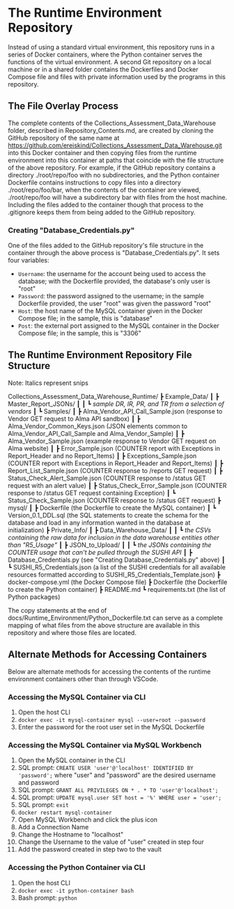 # The Runtime Environment Repository
Instead of using a standard virtual environment, this repository runs in a series of Docker containers, where the Python container serves the functions of the virtual environment. A second Git repository on a local machine or in a shared folder contains the Dockerfiles and Docker Compose file and files with private information used by the programs in this repository.

## The File Overlay Process
The complete contents of the Collections_Assessment_Data_Warehouse folder, described in Repository_Contents.md, are created by cloning the GitHub repository of the same name at https://github.com/ereiskind/Collections_Assessment_Data_Warehouse.git into this Docker container and then copying files from the runtime environment into this container at paths that coincide with the file structure of the above repository. For example, if the GitHub repository contains a directory ./root/repo/foo with no subdirectories, and the Python container Dockerfile contains instructions to copy files into a directory ./root/repo/foo/bar, when the contents of the container are viewed, ./root/repo/foo will have a subdirectory bar with files from the host machine. Including the files added to the container though that process to the .gitignore keeps them from being added to the GitHub repository.

### Creating "Database_Credentials.py"
One of the files added to the GitHub repository's file structure in the container through the above process is "Database_Credentials.py". It sets four variables:
- `Username`: the username for the account being used to access the database; with the Dockerfile provided, the database's only user is "root"
- `Password`: the password assigned to the username; in the sample Dockerfile provided, the user "root" was given the password "root"
- `Host`: the host name of the MySQL container given in the Docker Compose file; in the sample, this is "database"
- `Post`: the external port assigned to the MySQL container in the Docker Compose file; in the sample, this is "3306"

## The Runtime Environment Repository File Structure
Note: Italics represent snips

Collections_Assessment_Data_Warehouse_Runtime/
┣ Example_Data/
┃ ┣ Master_Report_JSONs/
┃ ┃ ┗ *sample DR, IR, PR, and TR from a selection of vendors*
┃ ┗ Samples/
┃   ┣ Alma_Vendor_API_Call_Sample.json (response to Vendor GET request to Alma API sandbox)
┃   ┣ Alma_Vendor_Common_Keys.json (JSON elements common to Alma_Vendor_API_Call_Sample and Alma_Vendor_Sample)
┃   ┣ Alma_Vendor_Sample.json (example response to Vendor GET request on Alma website)
┃   ┣ Error_Sample.json (COUNTER report with Exceptions in Report_Header and no Report_Items)
┃   ┣ Exceptions_Sample.json (COUNTER report with Exceptions in Report_Header and Report_Items)
┃   ┣ Report_List_Sample.json (COUNTER response to /reports GET request)
┃   ┣ Status_Check_Alert_Sample.json (COUNTER response to /status GET request with an alert value)
┃   ┣ Status_Check_Error_Sample.json  (COUNTER response to /status GET request containing Exception)
┃   ┗ Status_Check_Sample.json (COUNTER response to /status GET request)
┣ mysql/
┃ ┣ Dockerfile (the Dockerfile to create the MySQL container)
┃ ┗ Version_0.1_DDL.sql (the SQL statements to create the schema for the database and load in any information wanted in the database at initialization)
┣ Private_Info/
┃ ┣ Data_Warehouse_Data/
┃ ┃ ┗ *the CSVs containing the raw data for inclusion in the data warehouse entities other than "R5_Usage"*
┃ ┣ JSON_to_Upload/
┃ ┃ ┗ *the JSONs containing the COUNTER usage that can't be pulled through the SUSHI API*
┃ ┣ Database_Credentials.py (see "Creating Database_Credentials.py" above)
┃ ┗ SUSHI_R5_Credentials.json (a list of the SUSHI credentials for all available resources formatted according to SUSHI_R5_Credentials_Template.json)
┣ docker-compose.yml (the Docker Compose file)
┣ Dockerfile (the Dockerfile to create the Python container)
┣ README.md
┗ requirements.txt (the list of Python packages)

The copy statements at the end of docs/Runtime_Environment/Python_Dockerfile.txt can serve as a complete mapping of what files from the above structure are available in this repository and where those files are located.

## Alternate Methods for Accessing Containers
Below are alternate methods for accessing the contents of the runtime environment containers other than through VSCode.

### Accessing the MySQL Container via CLI
1. Open the host CLI
2. `docker exec -it mysql-container mysql --user=root --password`
3. Enter the password for the root user set in the MySQL Dockerfile

### Accessing the MySQL Container via MySQL Workbench
1. Open the MySQL container in the CLI
2. SQL prompt: `CREATE USER 'user'@'localhost' IDENTIFIED BY 'password';` where "user" and "password" are the desired username and password
3. SQL prompt: `GRANT ALL PRIVILEGES ON * . * TO 'user'@'localhost';`
4. SQL prompt: `UPDATE mysql.user SET host = '%' WHERE user = 'user';`
5. SQL prompt: `exit`
6. `docker restart mysql-container`
7. Open MySQL Workbench and click the plus icon
8. Add a Connection Name
9.  Change the Hostname to "localhost"
10. Change the Username to the value of "user" created in step four
11. Add the password created in step two to the vault

### Accessing the Python Container via CLI
1. Open the host CLI
2. `docker exec -it python-container bash`
3. Bash prompt: `python`